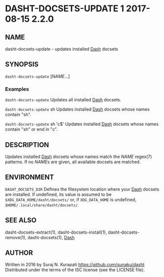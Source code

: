# DASHT-DOCSETS-UPDATE 1        2017-08-15                            2.2.0

## NAME

dasht-docsets-update - updates installed [Dash] docsets

## SYNOPSIS

`dasht-docsets-update` [*NAME*...]

### Examples

`dasht-docsets-update`
  Updates all installed [Dash] docsets.

`dasht-docsets-update` sh
  Updates installed [Dash] docsets whose names contain "sh".

`dasht-docsets-update` sh 'c$'
  Updates installed [Dash] docsets whose names contain "sh" or end in "c".

## DESCRIPTION

Updates installed [Dash] docsets whose names match the *NAME* regex(7)
patterns.  If no *NAME*s are given, all available docsets are matched.

## ENVIRONMENT

`DASHT_DOCSETS_DIR`
  Defines the filesystem location where your [Dash] docsets are installed.
  If undefined, its value is assumed to be `$XDG_DATA_HOME/dasht/docsets/`
  or, if `XDG_DATA_HOME` is undefined, `$HOME/.local/share/dasht/docsets/`.

## SEE ALSO

dasht-docsets-extract(1), dasht-docsets-install(1), dasht-docsets-remove(1),
dasht-docsets(1), [Dash]

[Dash]: https://kapeli.com/dash

## AUTHOR

Written in 2016 by Suraj N. Kurapati <https://github.com/sunaku/dasht>
Distributed under the terms of the ISC license (see the LICENSE file).